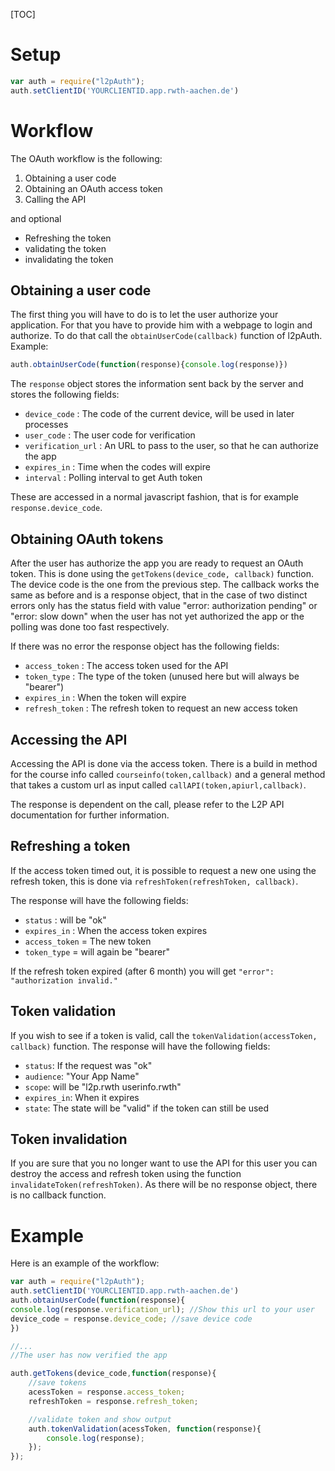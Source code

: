 [TOC]


# Setup
```javascript
var auth = require("l2pAuth");
auth.setClientID('YOURCLIENTID.app.rwth-aachen.de')
```

# Workflow

The OAuth workflow is the following:

1. Obtaining a user code
2. Obtaining an OAuth access token
3. Calling the API

and optional
 * Refreshing the token
 * validating the token
 * invalidating the token

 ## Obtaining a user code

 The first thing you will have to do is to let the user authorize your application.
 For that you have to provide him with a webpage to login and authorize. To do that 
 call the `obtainUserCode(callback)` function of l2pAuth. Example:

 ```javascript
auth.obtainUserCode(function(response){console.log(response)})
 ```

 The `response` object stores the information sent back by the server and stores the following fields:

 * `device_code` : The code of the current device, will be used in later processes
 * `user_code` : The user code for verification
 * `verification_url` : An URL to pass to the user, so that he can authorize the app
 * `expires_in` : Time when the codes will expire
 * `interval` : Polling interval to get Auth token

 These are accessed in a normal javascript fashion, that is for example `response.device_code`.

 ## Obtaining OAuth tokens
 After the user has authorize the app you are ready to request an OAuth token. This is done using the
 `getTokens(device_code, callback)` function. The device code is the one from the previous step. The callback works 
 the same as before and is a response object, that in the case of two distinct errors only has the status field with value "error: authorization pending" or "error: slow down" when the user has not yet authorized the app or the polling was done too fast respectively.

 If there was no error the response object has the following fields:

* `access_token` : The access token used for the API
* `token_type` : The type of the token (unused here but will always be "bearer")
* `expires_in` : When the token will expire
* `refresh_token` : The refresh token to request an new access token

## Accessing the API
Accessing the API is done via the access token. There is a build in method for the course info called `courseinfo(token,callback)` and a general method that takes a custom url as input called `callAPI(token,apiurl,callback)`. 

The response is dependent on the call, please refer to the L2P API documentation for further information.

## Refreshing a token
If the access token timed out, it is possible to request a new one using the refresh token, this is done via `refreshToken(refreshToken, callback)`.

The response will have the following fields:

* `status` : will be "ok"
* `expires_in` : When the access token expires
* `access_token` = The new token
* `token_type` = will again be "bearer"

If the refresh token expired (after 6 month) you will get `"error": "authorization invalid."`

## Token validation
If you wish to see if a token is valid, call the `tokenValidation(accessToken, callback)` function. The response will have the following fields:

* `status`: If the request was "ok"
* `audience`: "Your App Name"
* `scope`: will be "l2p.rwth userinfo.rwth"
* `expires_in`: When it expires
* `state`: The state will be "valid" if the token can still be used

## Token invalidation
If you are sure that you no longer want to use the API for this user you can destroy the access and refresh token using the function `invalidateToken(refreshToken)`. As there will be no response object, there is no callback function.

# Example
Here is an example of the workflow:

```javascript
var auth = require("l2pAuth");
auth.setClientID('YOURCLIENTID.app.rwth-aachen.de')
auth.obtainUserCode(function(response){
console.log(response.verification_url); //Show this url to your user
device_code = response.device_code; //save device code
})

//...
//The user has now verified the app

auth.getTokens(device_code,function(response){
    //save tokens
    acessToken = response.access_token;
    refreshToken = response.refresh_token;

    //validate token and show output
    auth.tokenValidation(acessToken, function(response){
        console.log(response);
    });
});
```
